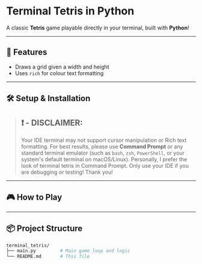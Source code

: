 # Terminal Tetris in Python

A classic **Tetris** game playable directly in your terminal, built with **Python**!

---

## 🚀 Features
- Draws a grid given a width and height
- Uses `rich` for colour text formatting

---

## 🛠️ Setup & Installation
> ## ❗ - DISCLAIMER:
> Your IDE terminal may not support cursor manipulation or Rich text formatting. For best results, please use **Command Prompt** or any standard terminal emulator (such as `bash`, `zsh`, `PowerShell`, or your system's default terminal on macOS/Linux). Personally, I prefer the look of terminal tetris in Command Prompt. Only use your IDE if you are debugging or testing! Thank you!
---

## 🎮 How to Play

---

## 📦 Project Structure
```bash
terminal_tetris/
├── main.py         # Main game loop and logic
└── README.md       # This file
